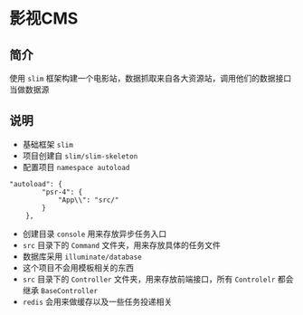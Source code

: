 # 影视CMS

## 简介
使用 `slim` 框架构建一个电影站，数据抓取来自各大资源站，调用他们的数据接口当做数据源

## 说明

* 基础框架 `slim`
* 项目创建自 `slim/slim-skeleton`
* 配置项目 `namespace autoload` 
```
"autoload": {
        "psr-4": {
            "App\\": "src/"
        }
    },
```
* 创建目录 `console` 用来存放异步任务入口
* `src` 目录下的 `Command` 文件夹，用来存放具体的任务文件
* 数据库采用 `illuminate/database`
* 这个项目不会用模板相关的东西
* `src` 目录下的 `Controller` 文件夹，用来存放前端接口，所有 `Controlelr` 都会继承 `BaseController`
* `redis` 会用来做缓存以及一些任务投递相关
